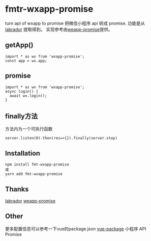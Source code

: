 # fmtr-wxapp-promise

turn api of wxapp to promise 把微信小程序 api 转成 promise. 功能是从 [labrador](https://github.com/maichong/labrador) 提取得到。
实现参考由[weapp-promise](https://github.com/GreedBell/weapp-promise)提供。

## getApp()

```
import * as wx from 'wxapp-promise';
const app = wx.app;
```

## promise

```
import * as wx from 'wxapp-promise';
async login() {
  await wx.login();
}
```

## finally方法
方法内为一个可执行函数
```
server.listen(0).then(res=>{}).finally(server.stop)
```

## Installation
```
npm install fmt-wxapp-promise
或
yarn add fmt-wxapp-promise
```

## Thanks

[labrador](https://github.com/maichong/labrador) 
[weapp-promise](https://github.com/GreedBell/weapp-promise)

## Other
更多配置信息可以参考一下vue的package.json [vue-package](https://github.com/vuejs/vue/blob/dev/package.json)
小程序 API Promise
